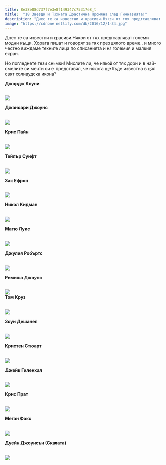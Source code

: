 ```yaml
---
title: 8e38e88d737f7e3e8f149347c75317e8_t
mitle:  "18 Звезди И Тяхната Драстична Промяна След Гимназията!"
description: "Днес те са известни и красиви.Някои от тях предтсавляват големи модни къщи. Хората пишат и говорят за тях през цялото време.. и много честно виждаме техните лица по с"
image: "https://cdnone.netlify.com/db/2016/12/1-34.jpg"
---
```


 <p>Днес те са известни и красиви.Някои от тях предтсавляват големи модни къщи. Хората пишат и говорят за тях през цялото време.. и много честно виждаме техните лица по списанията и на големия и малкия екран.</p>      <p>Но погледнете тези снимки! Мислите ли, че някой от тях дори и в най-смелите си мечти си е  представял, че някога ще бъде известна в цял свят холивудска икона?</p>  <p><strong>Джордж Клуни</strong></p> <p> <br/><img src="https://cdnone.netlify.com/db/2016/12/1-34.jpg"/><br/></p>      <p><strong>Джаноари Джоунс</strong></p> <p> <br/><img src="https://cdnone.netlify.com/db/2016/12/2-12.jpg"/><br/></p> <p><strong>Крис Пайн</strong></p> <p> <br/><img src="https://cdnone.netlify.com/db/2016/12/3-32.jpg"/><br/></p>      <p><strong>Тейлър Суифт</strong></p> <p> <br/><img src="https://cdnone.netlify.com/db/2016/12/4-34.jpg"/><br/></p>  <p><strong>Зак Ефрон</strong></p> <p> <br/><img src="https://cdnone.netlify.com/db/2016/12/5-33.jpg"/><br/></p> <p><strong>Никол Кидман</strong></p> <p> <br/><img src="https://cdnone.netlify.com/db/2016/12/6-36.jpg"/><br/></p>      <p><strong>Матю Луис</strong></p> <p> <br/><img src="https://cdnone.netlify.com/db/2016/12/7-30.jpg"/><br/></p> <p><strong>Джулия Робъртс</strong></p> <p> <br/><img src="https://cdnone.netlify.com/db/2016/12/8-31.jpg"/><br/></p>      <p><strong>Ремиша Джоунс</strong></p> <p> <br/><img src="https://cdnone.netlify.com/db/2016/12/9-30.jpg"/><br/> <strong>Том Круз</strong></p> <p> <br/><img src="https://cdnone.netlify.com/db/2016/12/10-28.jpg"/><br/></p> <p><strong>Зоуи Дешанел</strong></p> <p> <br/><img src="https://cdnone.netlify.com/db/2016/12/11-27.jpg"/><br/></p> <p><strong>Кристен Стюарт</strong></p> <p> <br/><img src="https://cdnone.netlify.com/db/2016/12/12-24.jpg"/><br/></p> <p><strong>Джейк Гиленхал</strong></p> <p> <br/><img src="https://cdnone.netlify.com/db/2016/12/13-22.jpg"/><br/></p> <p><strong>Крис Прат</strong></p> <p> <br/><img src="https://cdnone.netlify.com/db/2016/12/14-21.jpg"/><br/></p>  <p><strong>Меган Фокс</strong></p> <p> <br/><img src="https://cdnone.netlify.com/db/2016/12/15-19.jpg"/><br/></p> <p><strong>Дуейн Джоунсън (Скалата)</strong></p> <p> <br/><img src="https://cdnone.netlify.com/db/2017/06/zvezdi-760x403.jpg"/><br/></p>       